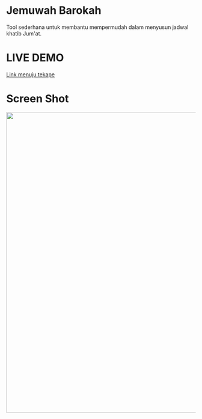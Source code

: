 # Jemuwah Barokah
Tool sederhana untuk membantu mempermudah dalam menyusun jadwal khatib Jum'at.
# LIVE DEMO   
[Link menuju tekape](https://hangga.github.io/jumat/)
# Screen Shot
<img width="800px;" src="https://raw.githubusercontent.com/hangga/jumat/master/Screen%20Shot%202021-03-26%20at%2008.34.24.png"/>

